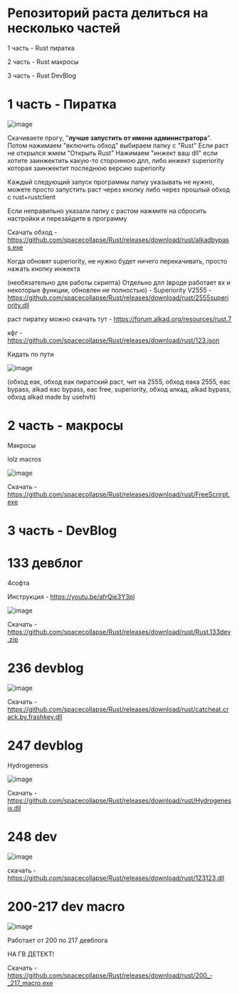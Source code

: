 # Репозиторий раста делиться на несколько частей
1 часть - Rust пиратка

2 часть - Rust макросы

3 часть - Rust DevBlog



# 1 часть - Пиратка


![image](https://github.com/user-attachments/assets/42ebd9bf-85e5-4a28-ba6a-57bf8d42c32c)

Скачиваете прогу, "**лучше запустить от имени администратора**". Потом нажимаем "включить обход" выбираем папку с "Rust"  Если раст не открылся жмем "Открыть Rust" Нажимаем "инжект ваш dll" если хотите заинжектить какую-то стороннюю длл, либо инжект superiority которая заинжектит последнюю версию superiority

Каждый следующий запуск программы папку указывать не нужно, можете просто запустить раст через кнопку либо через прошлый обход с rust+rustclient

Если неправильно указали папку с растом нажмите на сбросить настройки и перезайдите в программу


Скачать обход - https://github.com/spacecollapse/Rust/releases/download/rust/alkadbypass.exe

Когда обновят superiority, не нужно будет ничего перекачивать, просто нажать кнопку инжекта


(необязательно для работы скрипта) Отдельно длл (вроде работает вх и некоторые функции, обновлен не полностью) - Superiority V2555 - https://github.com/spacecollapse/Rust/releases/download/rust/2555superiority.dll



раст пиратку можно скачать тут - https://forum.alkad.org/resources/rust.7

кфг - https://github.com/spacecollapse/Rust/releases/download/rust/123.json

Кидать по пути 

![image](https://github.com/spacecollapse/Rust/assets/53594431/e40631bb-579b-4f93-a6fd-ca8ceabf4faa)

(обход еак, обход еак пиратский раст, чит на 2555, обход еака 2555, eac bypass, alkad eac bypass, eac free, superiority, обход алкад, alkad bypass, обход alkad made by usehvh) 

# 2 часть - макросы

Макросы

lolz macros


![image](https://user-images.githubusercontent.com/53594431/198866425-51e7510c-8dba-4ea6-9f5f-b81f99863b05.png)


Скачать - https://github.com/spacecollapse/Rust/releases/download/rust/FreeScrirpt.exe

# 3 часть - DevBlog

# 133 девблог

4софта

Инструкция - https://youtu.be/afrQie3Y3pI 

![image](https://user-images.githubusercontent.com/53594431/198866468-f9fea422-5284-4198-9be1-39be3e7cd507.png)

Скачать - https://github.com/spacecollapse/Rust/releases/download/rust/Rust.133dev.zip


# 236 devblog 

![image](https://github.com/spacecollapse/Rust/assets/53594431/880a4bcf-ace8-4866-ad77-33c3fc5a0d13)


Скачать - https://github.com/spacecollapse/Rust/releases/download/rust/catcheat.crack.by.frashkey.dll


# 247 devblog

Hydrogenesis

![image](https://user-images.githubusercontent.com/53594431/214524142-11c0e58a-7f80-414d-9503-40e3e6d4380d.png)



Скачать - https://github.com/spacecollapse/Rust/releases/download/rust/Hydrogenesis.dll


# 248 dev


![image](https://cdn.discordapp.com/attachments/1062700360080310362/1067770717267054602/image.png)

скачать - https://github.com/spacecollapse/Rust/releases/download/rust/123123.dll

# 200-217 dev macro

![image](https://user-images.githubusercontent.com/53594431/217713475-0d3b6628-bdfb-44cc-af24-e8a1cd4aeb0a.png)


Работает от 200 по 217 девблога

НА ГВ ДЕТЕКТ!

Скачать - https://github.com/spacecollapse/Rust/releases/download/rust/200_-_217_macro.exe
